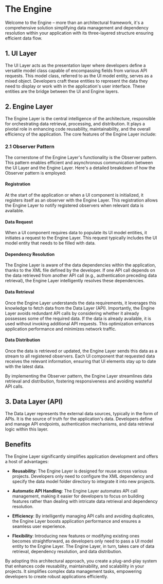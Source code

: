 # The Engine 

Welcome to the Engine – more than an architectural framework, it's a comprehensive solution simplifying data management and dependency resolution within your application with its three-layered structure ensuring efficient data flow.
## 1. UI Layer

The UI Layer acts as the presentation layer where developers define a versatile model class capable of encompassing fields from various API requests. This model class, referred to as the UI model entity, serves as a mixed object. Developers craft these entities to represent the data they need to display or work with in the application's user interface. These entities are the bridge between the UI and Engine layers.

## 2. Engine Layer

The Engine Layer is the central intelligence of the architecture, responsible for orchestrating data retrieval, processing, and distribution. It plays a pivotal role in enhancing code reusability, maintainability, and the overall efficiency of the application. The core features of the Engine Layer include:

### 2.1 Observer Pattern

The cornerstone of the Engine Layer's functionality is the Observer pattern. This pattern enables efficient and asynchronous communication between the UI Layer and the Engine Layer. Here's a detailed breakdown of how the Observer pattern is employed:

#### Registration

At the start of the application or when a UI component is initialized, it registers itself as an observer with the Engine Layer. This registration allows the Engine Layer to notify registered observers when relevant data is available.

#### Data Request

When a UI component requires data to populate its UI model entities, it initiates a request to the Engine Layer. This request typically includes the UI model entity that needs to be filled with data.

#### Dependency Resolution

The Engine Layer is aware of the data dependencies within the application, thanks to the XML file defined by the developer. If one API call depends on the data retrieved from another API call (e.g., authentication preceding data retrieval), the Engine Layer intelligently resolves these dependencies.

#### Data Retrieval

Once the Engine Layer understands the data requirements, it leverages this knowledge to fetch data from the Data Layer (API). Importantly, the Engine Layer avoids redundant API calls by considering whether it already possesses some of the required data. If the data is already available, it is used without invoking additional API requests. This optimization enhances application performance and minimizes network traffic.

#### Data Distribution

Once the data is retrieved or updated, the Engine Layer sends this data as a stream to all registered observers. Each UI component that requested data receives the relevant information, ensuring that UI elements stay up to date with the latest data.

By implementing the Observer pattern, the Engine Layer streamlines data retrieval and distribution, fostering responsiveness and avoiding wasteful API calls.

## 3. Data Layer (API)

The Data Layer represents the external data sources, typically in the form of APIs. It is the source of truth for the application's data. Developers define and manage API endpoints, authentication mechanisms, and data retrieval logic within this layer.

## Benefits

The Engine Layer significantly simplifies application development and offers a host of advantages:

- **Reusability**: The Engine Layer is designed for reuse across various projects. Developers only need to configure the XML dependency and specify the data model folder directory to integrate it into new projects.

- **Automatic API Handling**: The Engine Layer automates API call management, making it easier for developers to focus on building features rather than dealing with intricate data retrieval and dependency resolution.

- **Efficiency**: By intelligently managing API calls and avoiding duplicates, the Engine Layer boosts application performance and ensures a seamless user experience.

- **Flexibility**: Introducing new features or modifying existing ones becomes straightforward, as developers only need to pass a UI model entity to the Engine Layer. The Engine Layer, in turn, takes care of data retrieval, dependency resolution, and data distribution.

By adopting this architectural approach, you create a plug-and-play system that enhances code reusability, maintainability, and scalability in your projects. It simplifies complex data management tasks, empowering developers to create robust applications efficiently.
